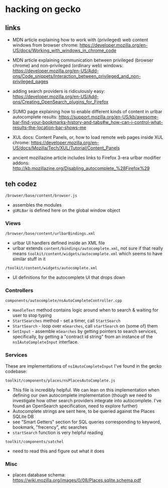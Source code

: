 # hacking on gecko

## links

- MDN article explaining how to work with (privileged) web content windows from browser chrome: https://developer.mozilla.org/en-US/docs/Working_with_windows_in_chrome_code

- MDN article explaining communication between privileged (browser chrome) and non-privileged (ordinary web) windows: https://developer.mozilla.org/en-US/Add-ons/Code_snippets/Interaction_between_privileged_and_non-privileged_pages

- adding search providers is ridiculously easy: https://developer.mozilla.org/en-US/Add-ons/Creating_OpenSearch_plugins_for_Firefox

- SUMO page explaining how to enable different kinds of content in urlbar autocomplete results: https://support.mozilla.org/en-US/kb/awesome-bar-find-your-bookmarks-history-and-tabs#w_how-can-i-control-what-results-the-location-bar-shows-me

- XUL docs: Content Panels, or, how to load remote web pages inside XUL chrome: https://developer.mozilla.org/en-US/docs/Mozilla/Tech/XUL/Tutorial/Content_Panels

- ancient mozillazine article includes links to Firefox 3-era urlbar modifier addons: http://kb.mozillazine.org/Disabling_autocomplete_%28Firefox%29

## teh codez

`/browser/base/content/browser.js`
  - assembles the modules
  - `gURLBar` is defined here on the global window object

### Views

`/browser/base/content/urlbarBindings.xml`
  - urlbar UI handlers defined inside an XML file
  - urlbar extends `content/bindings/autocomplete.xml`, not sure if that really means
    `toolkit/content/widgets/autocomplete.xml` which seems to have similar stuff in it

`/toolkit/content/widgets/autocomplete.xml`
  - UI definitions for the autocomplete UI that drops down

### Controllers

`components/autocomplete/nsAutoCompleteController.cpp`
  - `HandleText` method contains logic around when to search & waiting for user to stop typing
  - `StartSearches` method - set a timer, call `StartSearch`
  - `StartSearch` - loop over `mSearches`, call `startSearch` on (some of) them
  - `SetInput` - assemble `mSearches` by getting pointers to search services, specifically, by getting a "contract id string" from an instance of the `nsIAutoCompleteInput` interface.

### Services

These are implementations of `nsIAutoCompleteInput` I've found in the gecko codebase:

`toolkit/components/places/nsPlacesAutoComplete.js`
  - This file is incredibly helpful. We can lean on this implementation when defining our own autocomplete implementation (though we need to investigate how other search providers integrate into autocomplete. I've found an OpenSearch specification, need to explore further)
  - Autocomplete strings are sent here, to be queried against the Places SQLite DB
  - see "Smart Getters" section for SQL queries corresponding to keyword, bookmark, "frecency", etc searches
  - `startSearch` function is very helpful reading

`toolkit/components/satchel`
  - need to read this and figure out what it does

### Misc

- places database schema: https://wiki.mozilla.org/images/0/08/Places.sqlite.schema.pdf
